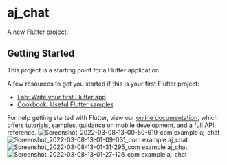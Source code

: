 # aj_chat

A new Flutter project.

## Getting Started

This project is a starting point for a Flutter application.

A few resources to get you started if this is your first Flutter project:

- [Lab: Write your first Flutter app](https://flutter.dev/docs/get-started/codelab)
- [Cookbook: Useful Flutter samples](https://flutter.dev/docs/cookbook)

For help getting started with Flutter, view our
[online documentation](https://flutter.dev/docs), which offers tutorials,
samples, guidance on mobile development, and a full API reference.
![Screenshot_2022-03-08-13-00-50-619_com example aj_chat](https://user-images.githubusercontent.com/95268085/157373283-97ab92bf-131a-4f1b-8658-c33036996f0e.jpg)
![Screenshot_2022-03-08-13-01-09-031_com example aj_chat](https://user-images.githubusercontent.com/95268085/157373290-60ee0c79-e7d5-46cd-a863-ad1a1324dfc7.jpg)
![Screenshot_2022-03-08-13-01-31-295_com example aj_chat](https://user-images.githubusercontent.com/95268085/157373304-44eef8dd-185b-4ee2-9e37-922e5bfc6489.jpg)
![Screenshot_2022-03-08-13-01-27-126_com example aj_chat](https://user-images.githubusercontent.com/95268085/157373314-f6e41f50-7900-4309-a408-b763302b3a5f.jpg)



